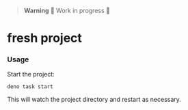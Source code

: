 > **Warning** 🚧 Work in progress 🚧

# fresh project

### Usage

Start the project:

```
deno task start
```

This will watch the project directory and restart as necessary.

